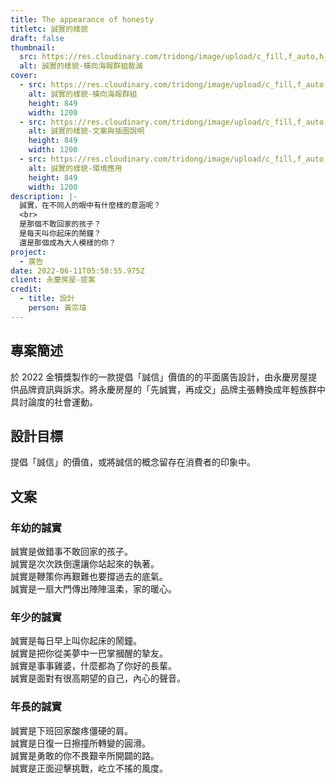 ```yaml
---
title: The appearance of honesty
titletc: 誠實的樣貌
draft: false
thumbnail:
  src: https://res.cloudinary.com/tridong/image/upload/c_fill,f_auto,h_630,q_auto,w_1200/v1654928133/project/the-appearance-of-honesty/%E8%AA%A0%E5%AF%A6%E7%9A%84%E6%A8%A3%E8%B2%8C-%E6%A9%AB%E5%90%91%E6%B5%B7%E5%A0%B1%E7%BE%A4%E7%B5%84%E8%A3%81%E6%B8%9B.png
  alt: 誠實的樣貌-橫向海報群組裁減
cover:
  - src: https://res.cloudinary.com/tridong/image/upload/c_fill,f_auto,h_630,q_auto,w_1200/v1654927681/project/the-appearance-of-honesty/%E8%AA%A0%E5%AF%A6%E7%9A%84%E6%A8%A3%E8%B2%8C-%E6%A9%AB%E5%90%91%E6%B5%B7%E5%A0%B1%E7%BE%A4%E7%B5%84.jpg
    alt: 誠實的樣貌-橫向海報群組
    height: 849
    width: 1200
  - src: https://res.cloudinary.com/tridong/image/upload/c_fill,f_auto,h_630,q_auto,w_1200/v1654927675/project/the-appearance-of-honesty/%E8%AA%A0%E5%AF%A6%E7%9A%84%E6%A8%A3%E8%B2%8C-%E6%96%87%E6%A1%88%E8%88%87%E6%8F%92%E5%9C%96%E8%AA%AA%E6%98%8E.jpg
    alt: 誠實的樣貌-文案與插圖說明
    height: 849
    width: 1200
  - src: https://res.cloudinary.com/tridong/image/upload/c_fill,f_auto,h_630,q_auto,w_1200/v1654927669/project/the-appearance-of-honesty/%E8%AA%A0%E5%AF%A6%E7%9A%84%E6%A8%A3%E8%B2%8C-%E7%92%B0%E5%A2%83%E6%87%89%E7%94%A8.jpg
    alt: 誠實的樣貌-環境應用
    height: 849
    width: 1200
description: |-
  誠實，在不同人的眼中有什麼樣的意涵呢？
  <br>
  是那個不敢回家的孩子？
  是每天叫你起床的鬧鐘？
  還是那個成為大人模樣的你？
project:
  - 廣告
date: 2022-06-11T05:58:55.975Z
client: 永慶房屋-提案
credit:
  - title: 設計
    person: 黃宗瑋
---
```

## 專案簡述

於 2022 金犢獎製作的一款提倡「誠信」價值的的平面廣告設計，由永慶房屋提供品牌資訊與訴求。將永慶房屋的「先誠實，再成交」品牌主張轉換成年輕族群中具討論度的社會運動。

## 設計目標

提倡「誠信」的價值，或將誠信的概念留存在消費者的印象中。

## 文案

### 年幼的誠實

誠實是做錯事不敢回家的孩子。
<br>
誠實是次次跌倒還讓你站起來的執著。
<br>
誠實是鞭策你再艱難也要撐過去的底氣。
<br>
誠實是一扇大門傳出陣陣溫柔，家的暖心。


### 年少的誠實

誠實是每日早上叫你起床的鬧鐘。
<br>
誠實是把你從美夢中一巴掌摑醒的摯友。
<br>
誠實是事事雞婆，什麼都為了你好的長輩。
<br>
誠實是面對有很高期望的自己，內心的聲音。

### 年長的誠實

誠實是下班回家酸疼僵硬的肩。
<br>
誠實是日復一日擦撞所轉變的圓滑。
<br>
誠實是勇敢的你不畏艱辛所開闢的路。
<br>
誠實是正面迎擊挑戰，屹立不搖的風度。